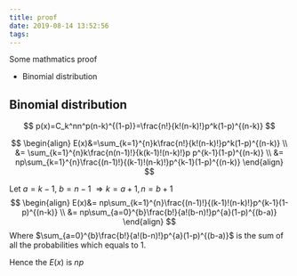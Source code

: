 ```yaml
---
title: proof
date: 2019-08-14 13:52:56
tags:
---
```

Some mathmatics proof
* Binomial distribution
<!--more-->

## Binomial distribution

$$
p(x)=C_k^nn^p(n-k)^{(1-p)}=\frac{n!}{k!(n-k)!}p^k(1-p)^{(n-k)}
$$

$$
\begin{align}
E(x)&=\sum_{k=1}^{n}k\frac{n!}{k!(n-k)!}p^k(1-p)^{(n-k)} \\
&= \sum_{k=1}^{n}k\frac{n(n-1)!}{k(k-1)!(n-k)!}p p^{k-1}(1-p)^{(n-k)} \\
&= np\sum_{k=1}^{n}\frac{(n-1)!}{(k-1)!(n-k)!}p^{k-1}(1-p)^{(n-k)}
\end{align}
$$

Let $a = k-1$, $b=n-1$ $\Rightarrow k=a+1, n=b+1$ 
$$
\begin{align}
E(x)&= np\sum_{k=1}^{n}\frac{(n-1)!}{(k-1)!(n-k)!}p^{k-1}(1-p)^{(n-k)} \\
&= np\sum_{a=0}^{b}\frac{b!}{a!(b-n)!}p^{a}(1-p)^{(b-a)} 
\end{align}
$$
Where $\sum_{a=0}^{b}\frac{b!}{a!(b-n)!}p^{a}(1-p)^{(b-a)}$ is the sum of all the probabilities which equals to 1.

Hence the $E(x)$ is $np$ 